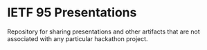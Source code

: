 # IETF 95 Presentations
Repository for sharing presentations and other artifacts that are not associated with any particular hackathon project.